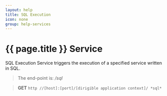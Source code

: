 ```yaml
---
layout: help
title: SQL Execution
icon: none
group: help-services
---
```


{{ page.title }} Service
===

SQL Execution Service triggers the execution of a specified service written in SQL.

> The end-point is: */sql*

> **GET** `http //[host]:[port]/[dirigible application context]/ *sql*`
